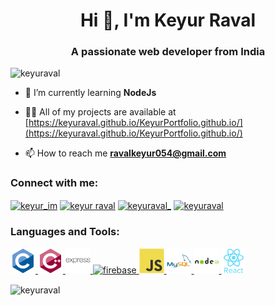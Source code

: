 <h1 align="center">Hi 👋, I'm Keyur Raval</h1>
<h3 align="center">A passionate web developer from India</h3>

<p align="left"> <img src="https://komarev.com/ghpvc/?username=keyuraval&label=Profile%20views&color=0e75b6&style=flat" alt="keyuraval" /> </p>

- 🌱 I’m currently learning **NodeJs**

- 👨‍💻 All of my projects are available at [https://keyuraval.github.io/KeyurPortfolio.github.io/](https://keyuraval.github.io/KeyurPortfolio.github.io/)

- 📫 How to reach me **ravalkeyur054@gmail.com**

<h3 align="left">Connect with me:</h3>
<p align="left">
<a href="https://twitter.com/keyur_im" target="blank"><img align="center" src="https://raw.githubusercontent.com/rahuldkjain/github-profile-readme-generator/master/src/images/icons/Social/twitter.svg" alt="keyur_im" height="30" width="40" /></a>
<a href="https://linkedin.com/in/keyur raval" target="blank"><img align="center" src="https://raw.githubusercontent.com/rahuldkjain/github-profile-readme-generator/master/src/images/icons/Social/linked-in-alt.svg" alt="keyur raval" height="30" width="40" /></a>
<a href="https://instagram.com/keyuraval_" target="blank"><img align="center" src="https://raw.githubusercontent.com/rahuldkjain/github-profile-readme-generator/master/src/images/icons/Social/instagram.svg" alt="keyuraval_" height="30" width="40" /></a>
<a href="https://www.codechef.com/users/keyuraval" target="blank"><img align="center" src="https://cdn.jsdelivr.net/npm/simple-icons@3.1.0/icons/codechef.svg" alt="keyuraval" height="30" width="40" /></a>
</p>

<h3 align="left">Languages and Tools:</h3>
<p align="left"> <a href="https://www.cprogramming.com/" target="_blank" rel="noreferrer"> <img src="https://raw.githubusercontent.com/devicons/devicon/master/icons/c/c-original.svg" alt="c" width="40" height="40"/> </a> <a href="https://www.w3schools.com/cpp/" target="_blank" rel="noreferrer"> <img src="https://raw.githubusercontent.com/devicons/devicon/master/icons/cplusplus/cplusplus-original.svg" alt="cplusplus" width="40" height="40"/> </a> <a href="https://expressjs.com" target="_blank" rel="noreferrer"> <img src="https://raw.githubusercontent.com/devicons/devicon/master/icons/express/express-original-wordmark.svg" alt="express" width="40" height="40"/> </a> <a href="https://firebase.google.com/" target="_blank" rel="noreferrer"> <img src="https://www.vectorlogo.zone/logos/firebase/firebase-icon.svg" alt="firebase" width="40" height="40"/> </a> <a href="https://developer.mozilla.org/en-US/docs/Web/JavaScript" target="_blank" rel="noreferrer"> <img src="https://raw.githubusercontent.com/devicons/devicon/master/icons/javascript/javascript-original.svg" alt="javascript" width="40" height="40"/> </a> <a href="https://www.mysql.com/" target="_blank" rel="noreferrer"> <img src="https://raw.githubusercontent.com/devicons/devicon/master/icons/mysql/mysql-original-wordmark.svg" alt="mysql" width="40" height="40"/> </a> <a href="https://nodejs.org" target="_blank" rel="noreferrer"> <img src="https://raw.githubusercontent.com/devicons/devicon/master/icons/nodejs/nodejs-original-wordmark.svg" alt="nodejs" width="40" height="40"/> </a> <a href="https://reactjs.org/" target="_blank" rel="noreferrer"> <img src="https://raw.githubusercontent.com/devicons/devicon/master/icons/react/react-original-wordmark.svg" alt="react" width="40" height="40"/> </a> </p>

<p><img align="center" src="https://github-readme-streak-stats.herokuapp.com/?user=keyuraval&" alt="keyuraval" /></p>
